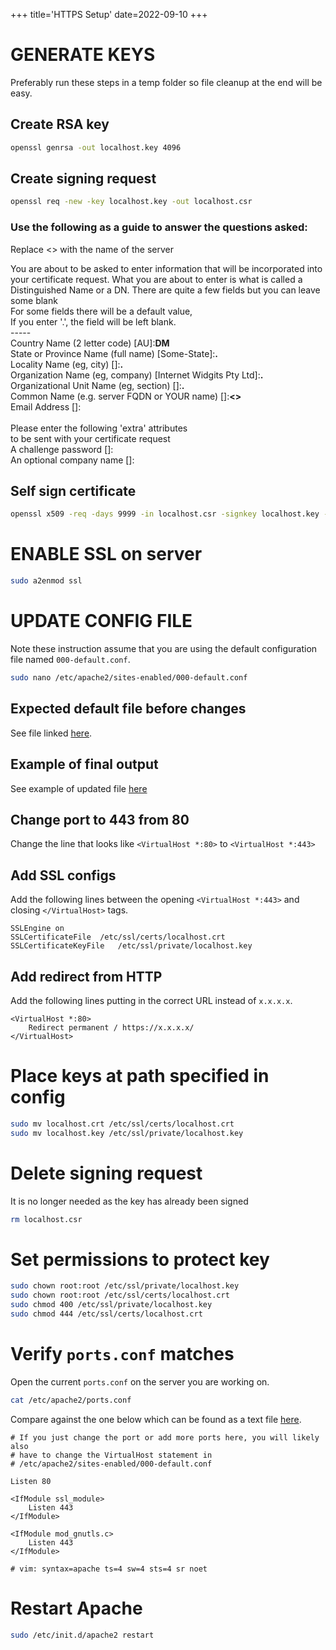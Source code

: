 +++
title='HTTPS Setup'
date=2022-09-10
+++

# GENERATE KEYS

Preferably run these steps in a temp folder so file cleanup at the end will be easy.

## Create RSA key

```sh
openssl genrsa -out localhost.key 4096
```

## Create signing request

```sh
openssl req -new -key localhost.key -out localhost.csr
```

### Use the following as a guide to answer the questions asked:

Replace <<SERVER-NAME>> with the name of the server

You are about to be asked to enter information that will be incorporated into your certificate request.
What you are about to enter is what is called a Distinguished Name or a DN.
There are quite a few fields but you can leave some blank\
For some fields there will be a default value,\
If you enter '.', the field will be left blank.\
-----\
Country Name (2 letter code) [AU]:**DM**\
State or Province Name (full name) [Some-State]:**.**\
Locality Name (eg, city) []:**.**\
Organization Name (eg, company) [Internet Widgits Pty Ltd]:**.**\
Organizational Unit Name (eg, section) []:**.**\
Common Name (e.g. server FQDN or YOUR name) []:**<<SERVER-NAME>>**\
Email Address []:\
\
Please enter the following 'extra' attributes\
to be sent with your certificate request\
A challenge password []:\
An optional company name []:

## Self sign certificate

```sh
openssl x509 -req -days 9999 -in localhost.csr -signkey localhost.key -out localhost.crt
```

# ENABLE SSL on server

```sh
sudo a2enmod ssl
```

# UPDATE CONFIG FILE

Note these instruction assume that you are using the default configuration file named `000-default.conf`.

```sh
sudo nano /etc/apache2/sites-enabled/000-default.conf
```

## Expected default file before changes

See file linked [here](org/000-default.conf).

## Example of final output

See example of updated file [here](after/000-default.conf)

## Change port to 443 from 80

Change the line that looks like `<VirtualHost *:80>` to `<VirtualHost *:443>`

## Add SSL configs

Add the following lines between the opening `<VirtualHost *:443>` and closing `</VirtualHost>` tags.

```
SSLEngine on
SSLCertificateFile	/etc/ssl/certs/localhost.crt
SSLCertificateKeyFile	/etc/ssl/private/localhost.key
```

## Add redirect from HTTP

Add the following lines putting in the correct URL instead of `x.x.x.x`.

```
<VirtualHost *:80>
	Redirect permanent / https://x.x.x.x/
</VirtualHost>
```

# Place keys at path specified in config

```sh
sudo mv localhost.crt /etc/ssl/certs/localhost.crt
sudo mv localhost.key /etc/ssl/private/localhost.key
```

# Delete signing request

It is no longer needed as the key has already been signed

```sh
rm localhost.csr
```

# Set permissions to protect key

```sh
sudo chown root:root /etc/ssl/private/localhost.key
sudo chown root:root /etc/ssl/certs/localhost.crt
sudo chmod 400 /etc/ssl/private/localhost.key
sudo chmod 444 /etc/ssl/certs/localhost.crt
```

# Verify `ports.conf` matches

Open the current `ports.conf` on the server you are working on.

```sh
cat /etc/apache2/ports.conf
```

Compare against the one below which can be found as a text file [here](ports.conf).

```
# If you just change the port or add more ports here, you will likely also
# have to change the VirtualHost statement in
# /etc/apache2/sites-enabled/000-default.conf

Listen 80

<IfModule ssl_module>
	Listen 443
</IfModule>

<IfModule mod_gnutls.c>
	Listen 443
</IfModule>

# vim: syntax=apache ts=4 sw=4 sts=4 sr noet
```

# Restart Apache

```sh
sudo /etc/init.d/apache2 restart
```
